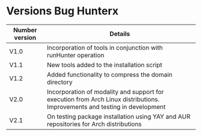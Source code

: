 # Versions Bug Hunterx

| Number version | Details |
|---------|----------|
| V1.0    | Incorporation of tools in conjunction with runHunter operation |
| V1.1    | New tools added to the installation script |
| V1.2    | Added functionality to compress the domain directory |
| V2.0    | Incorporation of modality and support for execution from Arch Linux distributions. Improvements and testing in development |
| V2.1    | On testing package installation using YAY and AUR repositories for Arch distributions |
